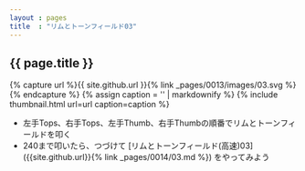 ```yaml
---
layout : pages
title  : "リムとトーンフィールド03"
---
```


## {{ page.title }}

{% capture url %}{{ site.github.url }}{% link _pages/0013/images/03.svg %}{% endcapture %}
{% assign caption = '' | markdownify %}
{% include thumbnail.html url=url caption=caption %}

* 左手Tops、右手Tops、左手Thumb、右手Thumbの順番でリムとトーンフィールドを叩く
* 240まで叩いたら、つづけて [リムとトーンフィールド(高速)03]({{site.github.url}}{% link _pages/0014/03.md %}) をやってみよう
